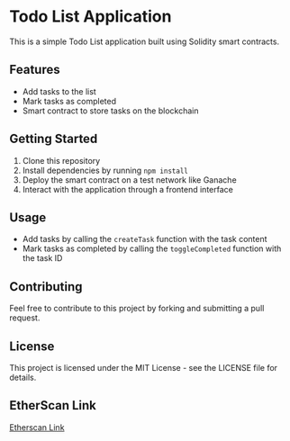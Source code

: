 # Todo List Application

This is a simple Todo List application built using Solidity smart contracts.

## Features
- Add tasks to the list
- Mark tasks as completed
- Smart contract to store tasks on the blockchain

## Getting Started
1. Clone this repository
2. Install dependencies by running `npm install`
3. Deploy the smart contract on a test network like Ganache
4. Interact with the application through a frontend interface

## Usage
- Add tasks by calling the `createTask` function with the task content
- Mark tasks as completed by calling the `toggleCompleted` function with the task ID

## Contributing
Feel free to contribute to this project by forking and submitting a pull request.

## License
This project is licensed under the MIT License - see the LICENSE file for details.

## EtherScan Link
[Etherscan Link](https://sepolia.etherscan.io/tx/0x5977385c69b408a3e4879e402a7c96c097cfa54538075ca2ca5f26ad98f7fe87)